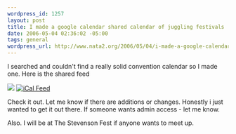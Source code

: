 ```yaml
--- 
wordpress_id: 1257
layout: post
title: I made a google calendar shared calendar of juggling festivals
date: 2006-05-04 02:36:02 -05:00
tags: general
wordpress_url: http://www.nata2.org/2006/05/04/i-made-a-google-calendar-shared-calendar-of-juggling-festivals/
---
```

I searched and couldn't find a really solid convention calendar so I made one. Here is the shared feed

<a href="ttp://www.google.com/calendar/feeds/lc23uj0p7jk63um7gahur7odek@group.calendar.google.com/public/basic"><img src="http://www.google.com/calendar/images/xml.gif" /></a> <a href="http://www.google.com/calendar/ical/lc23uj0p7jk63um7gahur7odek@group.calendar.google.com/public/basic"><img title="iCal Feed" alt="iCal Feed" src="http://www.google.com/calendar/images/ical.gif" /></a>

Check it out. Let me know if there are additions or changes. Honestly i just wanted to get it out there. If someone wants admin access - let me know.

Also. I will be at The Stevenson Fest if anyone wants to meet up.

